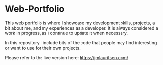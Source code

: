 # Web-Portfolio

This web portfolio is where I showcase my development skills, projects, a bit about me, and my experiences as a developer. It is always considered a work in progress, as I continue to update it when necessary.

In this repository I include bits of the code that people may find interesting or want to use for their own projects.

Please refer to the live version here: https://jmlauritsen.com/

